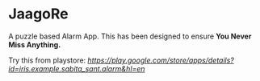 # JaagoRe

A puzzle based Alarm App.
This has been designed to ensure **You Never Miss Anything.**

Try this from playstore: *https://play.google.com/store/apps/details?id=iris.example.sabita_sant.alarm&hl=en*
